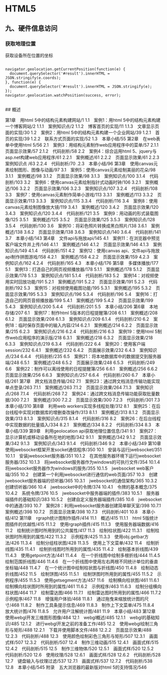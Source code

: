# HTML5

  <meta charset="UTF-8">
  <meta name="viewport" content="width=device-width, initial-scale=1.0, user-scalable=no">
  <title>HTML5 - 前端与移动开发学院|传智播客</title>
  <meta name="description" content="HTML5 教学课件 by 汪磊 @2015-12-18 14:24:44">
  <meta name="keywords" content="汪磊,HTML5,教程,视频,课程">
  <meta name="author" content="汪磊 (ice@wedn.net)">
  <link rel="stylesheet" href="lib/reveal.js/css/reveal.css">
  <link rel="stylesheet" href="lib/reveal.js/css/theme/solarized.css">
  <link rel="stylesheet" href="lib/reveal.js/lib/css/zenburn.css">
  <base target="_blank">
  <section>
        <section>
          <h2>九、硬件信息访问</h2>
        </section>
        <!-- 9.1. 获取地理位置 start -->
        <section>
          <h3>获取地理位置</h3>
          <p class="fragment fg-info">获取设备所在位置的坐标</p>
          <pre class="fragment"><code data-trim contenteditable>
navigator.geolocation.getCurrentPosition(function(e) {
  document.querySelector('#result').innerHTML = JSON.stringify(e.coords);
}, function(e) {
  document.querySelector('#result').innerHTML = JSON.stringify(e);
});
navigator.geolocation.watchPosition(success, error);
          </code></pre>
        </section>
        <!-- 9.1. 获取地理位置 end -->
      </section>
## 概述
 
第1章　用html 5中的结构元素构建网站/1 
1.1　案例1：用html 5中的结构元素构建一个博客网站/2 
1.1.1　案例知识点/2 
1.1.2　博客首页的实现/11 
1.1.3　文章显示页面的实现/30 
1.2　案例2：用html 5中的结构元素构建一个企业网站/39 
1.2.1　首页的实现/39 
1.2.2　联系方式页面的实现/52 
1.3　本章小结/55 
第2章　在web表单中使用html 5/56 
2.1　案例3：用结构元素制作web应用程序中的菜单/57 
2.1.1　页面显示效果/57 
2.1.2　代码剖析/58 
2.2　案例4：综合运用html 5、jquery与asp.net构建web应用程序/61 
2.2.1　案例概述/61 
2.2.2　页面显示效果/61 
2.2.3　案例知识点 /63 
2.2.4　代码剖析/70 
.2.3　本章小结/96 
第3章　使用canvas元素绘制图形、图像与动画/97 
3.1　案例5：使用canvas元素绘制美丽的花朵/98 
3.1.1　案例概述/98 
3.1.2　页面显示效果/98 
3.1.3　案例知识点/100 
3.1.4　代码剖析/103 
3.2　案例6：使用canvas元素绘制指针式动画时钟/106 
3.2.1　案例概述/106 
3.2.2　页面显示效果/106 
3.2.3　案例知识点/107 
3.2.4　代码剖析/108 
3.3　案例7：使用canvas元素制作简单小游戏/113 
3.3.1　案例概述/113 
3.3.2　页面显示效果/113 
3.3.3　案例知识点/115 
3.3.4　代码剖析/116 
3.4　案例8：使用canvas元素绘制图像放大镜/119 
3.4.1　案例概述/120 
3.4.2　页面显示效果/120 
3.4.3　案例知识点/120 
3.4.4　代码剖析/121 
3.5　案例9：用动画的形式装载图像/125 
3.5.1　案例概述/125 
3.5.2　页面显示效果/125 
3.5.3　案例知识点/128 
3.5.4　代码剖析/130 
3.6　案例10：将彩色照片转换成黑白照片/138 
3.6.1　案例概述/138 
3.6.2　页面显示效果/138 
3.6.3　案例知识点/140 
3.6.4　代码剖析/141 
3.7　本章小结/143 
第4章　文件api与拖放api/145 
4.1　案例11：在浏览器中预览客户端文件并上传/146 
4.1.1　案例概述/146 
4.1.2　页面显示效果/146 
4.1.3　案例知识点/149 
4.1.4　代码剖析/151 
4.2　案例12：使用canvas api、文件api与拖放api制作拼图游戏/158 
4.2.1　案例概述/158 
4.2.2　页面显示效果/159 
4.2.3　案例知识点/162 
4.2.4　代码剖析/165 
4.3　本章小结/176 
第5章　多媒体播放/177 
5.1　案例13：打造自己的网页视频播放器/178 
5.1.1　案例概述/178 
5.1.2　页面显示效果/178 
5.1.3　案例知识点/181 
5.1.4　代码剖析/183 
5.2　案例14：对视频使用实时回放功能/191 
5.2.1　案例概述/191 
5.2.2　页面显示效果/191 
5.2.3　代码剖析/192 
5.3　案例15：对视频使用截图功能/195 
5.3.1　案例概述/195 
5.3.2　页面显示效果/195 
5.3.3　案例知识点/196 
5.3.4　代码剖析/196 
5.4　案例16：打造自己的网页音频播放器/199 
5.4.1　案例概述/199 
5.4.2　页面显示效果/199 
5.4.3　案例知识点/200 
5.4.4　代码剖析/201 
5.5　本章小结/206 
第6章　本地存储/207 
6.1　案例17：制作html 5版本的日程提醒簿/208 
6.1.1　案例概述/208 
6.1.2　页面显示效果/208 
6.1.3　案例知识点/209 
6.1.4　代码剖析/210 
6.2　案例18：临时保存页面中的输入内容/214 
6.2.1　案例概述/214 
6.2.2　页面显示效果/215 
6.2.3　案例知识点/216 
6.2.4　代码剖析/216 
6.3　案例19：使用html 5制作web应用程序的演示版/218 
6.3.1　案例概述/218 
6.3.2　页面显示效果/218 
6.3.3　案例知识点/219 
6.3.4　代码剖析/222 
6.4　案例20：使用客户端session/232 
6.4.1　案例概述/232 
6.4.2　页面展示效果/232 
6.4.3　案例知识点/234 
6.4.4　代码剖析/235 
6.5　案例21：将本地数据库中的数据提交到服务器端/248 
6.5.1　案例概述/248 
6.5.2　页面展示效果/248 
6.5.3　代码剖析/249 
6.6　案例22：制作可以离线使用的日程提醒簿/256 
6.6.1　案例概述/256 
6.6.2　页面显示效果/256 
6.6.3　案例知识点/257 
6.6.4　代码剖析/260 
6.7　本章小结/261 
第7章　跨文档消息传输/262 
7.1　案例23：通过跨文档消息传输功能实现单点登录/263 
7.1.1　案例概述/263 
7.1.2　页面显示效果/264 
7.1.3　案例知识点/268 
7.1.4　代码剖析/268 
7.2　案例24：通过跨文档消息传输功能获取批量数据/300 
7.2.1　案例概述/300 
7.2.2　页面显示效果/300 
7.2.3　代码剖析/301 
7.3　本章小结/310 
第8章　利用web workers实现多线程处理/312 
8.1　案例25：在后台线程中实现对数据库的增删查改操作/313 
8.1.1　案例概述/313 
8.1.2　页面显示效果/313 
8.1.3　案例知识点/315 
8.1.4　代码剖析/316 
8.2　案例26：在后台线程中实现数据的批量插入/334 
8.2.1　案例概述/334 
8.2.2　代码剖析/334 
8.3　本章小结/339 
第9章　利用geolocation api获取地理位置信息/341 
9.1　案例27：显示计算机或移动设备所在地的地图/342 
9.1.1　案例概述/342 
9.1.2　页面显示效果/342 
9.1.3　案例知识点/343 
9.1.4　代码剖析/346 
9.2　本章小结/349 
第10章　使用jwebsocket框架开发socket通信程序/350 
10.1　安装与运行jwebsocket/351 
10.1.1　安装jwebsocket服务器/351 
10.1.2　在其他服务器环境下运行jwebsocket服务器/352 
10.1.3　将jwebsocket服务器作为windows的可执行文件/354 
10.1.4　将jwebsocket服务器作为windows的服务/355 
10.1.5　jwebsocket web客户端/355 
10.2　创建第一个利用jwebsocket进行通信的web页面/357 
10.3　创建jwebsocket服务器端的侦听器/365 
10.3.1　jwebsocket的通信架构/365 
10.3.2　创建侦听器/366 
10.4　jwebsocket中的令牌/374 
10.4.1　令牌的基本概念/375 
10.4.2　系统令牌/376 
10.5　jwebsocket中服务器端的插件/383 
10.5.1　服务器端插件的基础知识/383 
10.5.2　创建自定义服务器端插件/385 
10.6　jwebsocket中的通道/393 
10.7　案例28：利用jwebsocket服务器创建简单聊天室/398 
10.7.1　案例概述/398 
10.7.2　页面显示效果/398 
10.7.3　代码剖析/401 
10.8　本章小结/412 
第11章　rgraph统计图制作插件/414 
11.1　概述/415 
11.1.1　html 5版统计图插件的优越性/415 
11.1.2　使用rgraph插件/415 
11.1.3　使用服务器端数据/416 
11.2　绘制统计图时所用到的公共属性/417 
11.3　绘制柱状图/422 
11.3.1　绘制柱状图时所用到的属性/422 
11.3.2　示例程序/425 
11.3.3　使用obj.getbar方法/426 
11.3.4　绘制分组柱状图/428 
11.3.5　使用上下文菜单/432 
11.4　绘制折线图/435 
11.4.1　绘制折线图时所用到的属性/435 
11.4.2　绘制基本折线图/439 
11.4.3　使用getpoint方法/441 
11.4.4　在一个折线图中绘制多根折线/444 
11.4.5　绘制范围折线图/446 
11.4.6　在一个折线图中使用左右两根不同统计单位的垂直坐标轴/448 
11.4.7　在一个统计图中绘制柱状图与折线图/450 
11.4.8　绘制动态折线图/452 
11.5　绘制饼图/455 
11.5.1　绘制饼图时所用到的属性/455 
11.5.2　示例程序/455 
11.5.3　使用getsegment方法/457 
11.6　绘制横向柱状图/461 
11.6.1　绘制横向柱状图时所用到的属性/461 
11.6.2　示例程序/463 
11.6.3　绘制分组横向柱状图/464 
11.7　绘制雷达图/466 
11.7.1　绘制雷达图时所用到的属性/466 
11.7.2　示例程序/467 
11.8　增强用户体验/468 
11.8.1　通过拖曳来缩放统计图的尺寸/468 
11.8.2　制作工具条提示信息/469 
11.8.3　制作上下文菜单/475 
11.8.4　放大统计图/476 
11.8.5　允许用户注解统计图/481 
11.9　本章小结/483 
第12章　使用webgl开发三维图形图像/484 
12.1　webgl概述/485 
12.1.1　webgl的基础知识/485 
12.1.2　进行webgl开发之前的准备工作/485 
12.2　使用webgl绘制三角形与矩形/488 
12.2.1　下载并使用脚本文件/488 
12.2.2　页面显示效果/488 
12.2.3　代码剖析/488 
12.3　使用颜色绘制彩色三角形与矩形/507 
12.3.1　画面式样/507 
12.3.2　代码剖析/507 
12.4　制作三维动画/515 
12.4.1　画面式样/515 
12.4.2　代码剖析/515 
12.5　制作三维物体/520 
12.5.1　画面式样/520 
12.5.2　代码剖析/520 
12.6　使用纹理/528 
12.6.1　画面式样/528 
12.6.2　代码剖析/528 
12.7　键盘输入与纹理过滤/537 
12.7.1　画面式样/537 
12.7.2　代码剖析/538 
12.8　本章小结/545 
附录　五大浏览器的最新版对html 5的支持情况/546